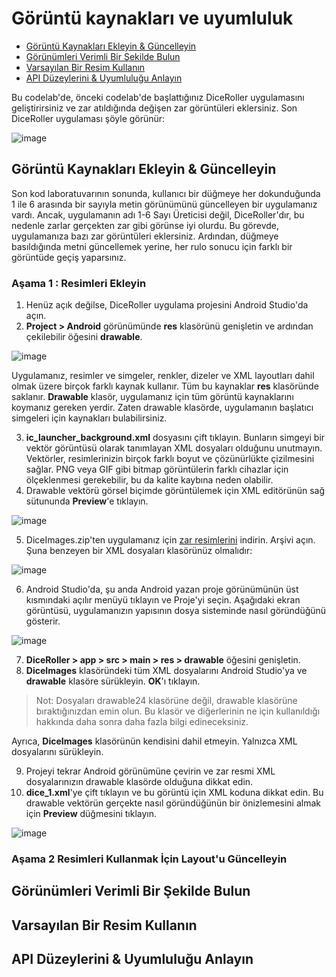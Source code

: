 # Görüntü kaynakları ve uyumluluk

- [Görüntü Kaynakları Ekleyin & Güncelleyin](#a)
- [Görünümleri Verimli Bir Şekilde Bulun](#b)
- [Varsayılan Bir Resim Kullanın](#c)
- [API Düzeylerini & Uyumluluğu Anlayın](#d)

Bu codelab'de, önceki codelab'de başlattığınız DiceRoller uygulamasını geliştirirsiniz ve zar atıldığında değişen zar görüntüleri eklersiniz. Son DiceRoller uygulaması şöyle görünür:

![image](https://user-images.githubusercontent.com/70329389/140610934-aa1f52ea-9c6e-49cd-af06-f8aff02992f3.png)

## <a name="a"></a>Görüntü Kaynakları Ekleyin & Güncelleyin

Son kod laboratuvarının sonunda, kullanıcı bir düğmeye her dokunduğunda 1 ile 6 arasında bir sayıyla metin görünümünü güncelleyen bir uygulamanız vardı. Ancak, uygulamanın adı 1-6 Sayı Üreticisi değil, DiceRoller'dır, bu nedenle zarlar gerçekten zar gibi görünse iyi olurdu. Bu görevde, uygulamanıza bazı zar görüntüleri eklersiniz. Ardından, düğmeye basıldığında metni güncellemek yerine, her rulo sonucu için farklı bir görüntüde geçiş yaparsınız.

### Aşama 1 : Resimleri Ekleyin

1. Henüz açık değilse, DiceRoller uygulama projesini Android Studio'da açın. 
2. **Project > Android** görünümünde **res** klasörünü genişletin ve ardından çekilebilir öğesini **drawable**.

![image](https://user-images.githubusercontent.com/70329389/140611122-ff412699-3167-4dc5-a2d8-8f38256bc435.png)

Uygulamanız, resimler ve simgeler, renkler, dizeler ve XML layoutları dahil olmak üzere birçok farklı kaynak kullanır. Tüm bu kaynaklar **res** klasöründe saklanır. **Drawable** klasör, uygulamanız için tüm görüntü kaynaklarını koymanız gereken yerdir. Zaten drawable klasörde, uygulamanın başlatıcı simgeleri için kaynakları bulabilirsiniz.

3. **ic_launcher_background.xml** dosyasını çift tıklayın. Bunların simgeyi bir vektör görüntüsü olarak tanımlayan XML dosyaları olduğunu unutmayın. Vektörler, resimlerinizin birçok farklı boyut ve çözünürlükte çizilmesini sağlar. PNG veya GIF gibi bitmap görüntülerin farklı cihazlar için ölçeklenmesi gerekebilir, bu da kalite kaybına neden olabilir.
4. Drawable vektörü görsel biçimde görüntülemek için XML editörünün sağ sütununda  **Preview**'e tıklayın.

![image](https://user-images.githubusercontent.com/70329389/140611259-b7b2520a-5ff9-4503-b998-c723115f10f4.png)

5. DiceImages.zip'ten uygulamanız için [zar resimlerini](https://github.com/serkanalc/Android-Kotlin-Fundamentals/blob/main/Part%202%20-%20Build%20an%20interactive%20app/Dok%C3%BCman%202%20-%20G%C3%B6r%C3%BCnt%C3%BC%20Kaynaklar%C4%B1%20%26%20Uyumluluk/DiceImages.zip) indirin. Arşivi açın. Şuna benzeyen bir XML dosyaları klasörünüz olmalıdır:

![image](https://user-images.githubusercontent.com/70329389/140611328-6fe0c43f-cdb8-4bff-9ac1-fad909bdc214.png)

6. Android Studio'da, şu anda Android yazan proje görünümünün üst kısmındaki açılır menüyü tıklayın ve Proje'yi seçin. Aşağıdaki ekran görüntüsü, uygulamanızın yapısının dosya sisteminde nasıl göründüğünü gösterir.

![image](https://user-images.githubusercontent.com/70329389/140611384-7e39f309-6cc4-4ff4-9c7b-63ca1d1dc3c0.png)

7. **DiceRoller > app > src > main > res > drawable** öğesini genişletin.
8. **DiceImages** klasöründeki tüm XML dosyalarını Android Studio'ya ve **drawable** klasöre sürükleyin. **OK**'ı tıklayın.

> Not: Dosyaları drawable24 klasörüne değil, drawable klasörüne bıraktığınızdan emin olun. Bu klasör ve diğerlerinin ne için kullanıldığı hakkında daha sonra daha fazla bilgi edineceksiniz.

Ayrıca, **DiceImages** klasörünün kendisini dahil etmeyin. Yalnızca XML dosyalarını sürükleyin.

9. Projeyi tekrar Android görünümüne çevirin ve zar resmi XML dosyalarınızın drawable klasörde olduğuna dikkat edin.
10. **dice_1.xml**'ye çift tıklayın ve bu görüntü için XML koduna dikkat edin. Bu drawable vektörün gerçekte nasıl göründüğünün bir önizlemesini almak için **Preview** düğmesini tıklayın.

![image](https://user-images.githubusercontent.com/70329389/140611513-54cc166f-b2ff-432f-a6ac-d61c517a2540.png)

### Aşama 2 Resimleri Kullanmak İçin Layout'u Güncelleyin








## <a name="b"></a>Görünümleri Verimli Bir Şekilde Bulun
## <a name="c"></a>Varsayılan Bir Resim Kullanın
## <a name="d"></a>API Düzeylerini & Uyumluluğu Anlayın

